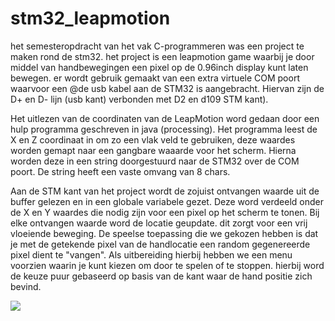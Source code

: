 # __**stm32_leapmotion**__
het semesteropdracht van het vak C-programmeren was een project te maken rond de stm32. het project is een leapmotion game waarbij je door middel van handbewegingen een pixel op de 0.96inch display kunt laten bewegen.
er wordt gebruik gemaakt van een extra virtuele COM poort waarvoor een @de usb kabel aan de STM32 is aangebracht. Hiervan zijn de D+ en D- lijn (usb kant) verbonden met D2 en d109 STM kant).

Het uitlezen van de coordinaten van de LeapMotion word gedaan door een hulp programma geschreven in java (processing). Het programma leest de X en Z coordinaat in om zo een vlak veld te gebruiken, deze waardes worden gemapt naar een gangbare waaarde voor het scherm.
Hierna worden deze in een string doorgestuurd naar de STM32 over de COM poort. De string heeft een vaste omvang van 8 chars.

Aan de STM kant van het project wordt de zojuist ontvangen waarde uit de buffer gelezen en in een globale variabele gezet. Deze word verdeeld onder de X en Y waardes die nodig zijn voor een pixel op het scherm te tonen. Bij elke ontvangen waarde word de locatie geupdate. dit zorgt voor een vrij vloeiende beweging.
De speelse toepassing die we gekozen hebben is dat je met de getekende pixel van de handlocatie een random gegenereerde pixel dient te "vangen".
Als uitbereiding hierbij hebben we een menu voorzien waarin je kunt kiezen om door te spelen of te stoppen. hierbij word de keuze puur gebaseerd op basis van de kant waar de hand positie zich bevind.

<img align="center" src="https://images.squarespace-cdn.com/content/v1/57bfa41debbd1a395f0edf68/1584722444826-3QGPNDPS8N2QV6SUOU2C/ke17ZwdGBToddI8pDm48kJcQqSupaQ8ME-CpCzJvW1AUqsxRUqqbr1mOJYKfIPR7LoDQ9mXPOjoJoqy81S2I8N_N4V1vUb5AoIIIbLZhVYxCRW4BPu10St3TBAUQYVKcLRyezCat90lXN39-p-cXdsCLvA__x_4SbjXXBQQdd4UjGKnGFLtBRbLkH_cFMBof/controller-2.png">
